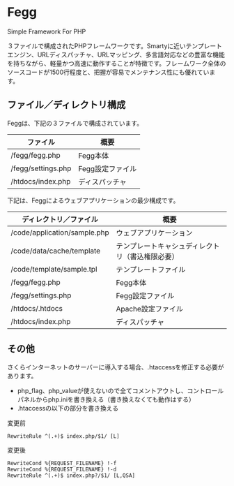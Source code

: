 Fegg
====
Simple Framework For PHP

３ファイルで構成されたPHPフレームワークです。Smartyに近いテンプレートエンジン、URLディスパッチャ、URLマッピング、多言語対応などの豊富な機能を持ちながら、軽量かつ高速に動作することが特徴です。フレームワーク全体のソースコードが1500行程度と、把握が容易でメンテナンス性にも優れています。

ファイル／ディレクトリ構成
----
Feggは、下記の３ファイルで構成されています。

|ファイル|概要|
|---|---|
|/fegg/fegg.php|Fegg本体|
|/fegg/settings.php|Fegg設定ファイル|
|/htdocs/index.php|ディスパッチャ|

下記は、Feggによるウェブアプリケーションの最少構成です。

|ディレクトリ／ファイル|概要|
|---|---|
|/code/application/sample.php|ウェブアプリケーション|
|/code/data/cache/template|テンプレートキャシュディレクトリ（書込権限必要）|
|/code/template/sample.tpl|テンプレートファイル|
|/fegg/fegg.php|Fegg本体|
|/fegg/settings.php|Fegg設定ファイル|
|/htdocs/.htdocs|Apache設定ファイル|
|/htdocs/index.php|ディスパッチャ|

その他
----
さくらインターネットのサーバーに導入する場合、.htaccessを修正する必要があります。
- php_flag、php_valueが使えないので全てコメントアウトし、コントロールパネルからphp.iniを書き換える（書き換えなくても動作はする）
- .htaccessの以下の部分を書き換える

変更前
```
RewriteRule ^(.+)$ index.php/$1/ [L]
```
変更後
```
RewriteCond %{REQUEST_FILENAME} !-f
RewriteCond %{REQUEST_FILENAME} !-d
RewriteRule ^(.+)$ index.php?/$1/ [L,QSA]
```
